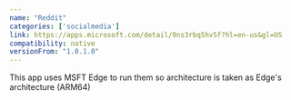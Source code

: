 ```yaml
---
name: "Reddit"
categories: ['socialmedia']
link: https://apps.microsoft.com/detail/9ns3rbq5hv5f?hl=en-us&gl=US
compatibility: native
versionFrom: "1.0.1.0"
---
```


This app uses MSFT Edge to run them so architecture is taken as Edge's architecture (ARM64)